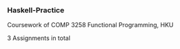 ### Haskell-Practice
Coursework of COMP 3258 Functional Programming, HKU  

3 Assignments in total

